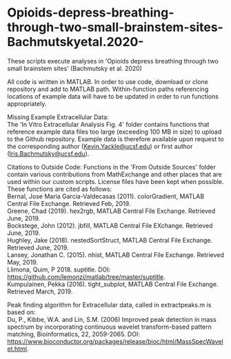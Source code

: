 # Opioids-depress-breathing-through-two-small-brainstem-sites-Bachmutskyetal.2020-
These scripts execute analyses in 'Opioids depress breathing through two small brainstem sites' (Bachmutsky et al. 2020)  

All code is written in MATLAB. In order to use code, download or clone repository and add to MATLAB path. Within-function paths referencing locations of example data will have to be updated in order to run functions appropriately.  

Missing Example Extracellular Data:  
The 'In Vitro Extracellular Analysis Fig. 4' folder contains functions that reference example data files too large (exceeding 100 MB in size) to upload to the Github repository. Example data is therefore available upon request to the corresponding author (Kevin.Yackle@ucsf.edu) or first author (Iris.Bachmutsky@ucsf.edu).  

Citations to Outside Code:
Functions in the 'From Outside Sources' folder contain various contributions from MathExchange and other places that are used within our custom scripts. License files have been kept when possible. These functions are cited as follows:  
Bernal, Jose Maria Garcia-Valdecasas (2011). colorGradient, MATLAB Central File Exchange. Retrieved Feb, 2019.  
Greene, Chad (2019). hex2rgb, MATLAB Central File Exchange. Retrieved June, 2019.  
Bockstege, John (2012). jbfill, MATLAB Central File EXchange. Retrieved June, 2019.  
Hughley, Jake (2018). nestedSortStruct, MATLAB Central File Exchange. Retrieved June, 2019.  
Lansey, Jonathan C. (2015). nhist, MATLAB Central File Exchange. Retrieved May, 2019.  
Llimona, Quim, P 2018. suptitle. DOI: https://github.com/lemonzi/matlab/tree/master/suptitle.  
Kumpulainen, Pekka (2016). tight_subplot, MATLAB Central File Exchange. Retrieved March, 2019.  

Peak finding algorithm for Extracellular data, called in extractpeaks.m is based on:  
  Du, P., Kibbe, W.A. and Lin, S.M. (2006) Improved peak detection in mass spectrum by incorporating continuous wavelet transform-based pattern matching, Bioinformatics, 22, 2059-2065. DOI: https://www.bioconductor.org/packages/release/bioc/html/MassSpecWavelet.html.

